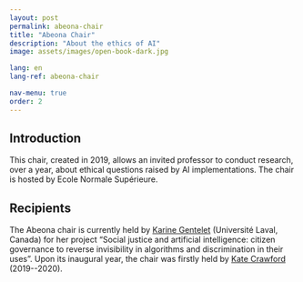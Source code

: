 ```yaml
---
layout: post
permalink: abeona-chair
title: "Abeona Chair"
description: "About the ethics of AI"
image: assets/images/open-book-dark.jpg

lang: en
lang-ref: abeona-chair

nav-menu: true
order: 2
---
```

## Introduction
This chair, created in 2019, allows an invited professor to conduct research, over a year, about ethical questions raised by AI implementations. The chair is hosted by Ecole Normale Supérieure.

## Recipients
The Abeona chair is currently held by [Karine Gentelet](https://observatoire-ia.ulaval.ca/karine-gentelet-nouvelle-titulaire-de-la-chaire-abeona-ens-obvia-intelligence-artificielle-et-justice-sociale/) (Université Laval, Canada) for her project “Social justice and artificial intelligence: citizen governance to reverse invisibility in algorithms and discrimination in their uses”.
Upon its inaugural year, the chair was firstly held by [Kate Crawford](https://www.ens.psl.eu/agenda/inauguration-de-la-chaire-invitee-abeona-ens-intelligence-artificielle-et-justice/2019-09) (2019--2020).
